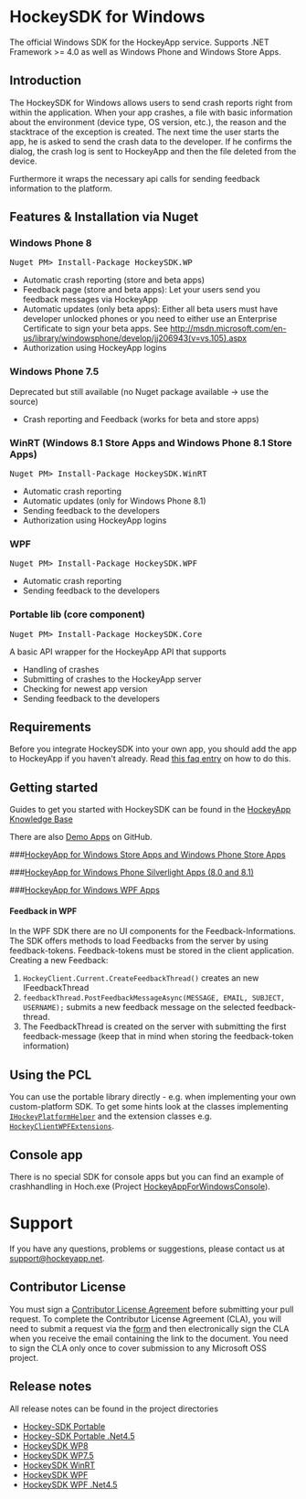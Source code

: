 HockeySDK for Windows
=========

The official Windows SDK for the HockeyApp service. Supports .NET Framework >= 4.0 as well as Windows Phone and Windows Store Apps.

## Introduction

The HockeySDK for Windows allows users to send crash reports right from within the application.
When your app crashes, a file with basic information about the environment (device type, OS version, etc.), the reason and the stacktrace of the exception is created. 
The next time the user starts the app, he is asked to send the crash data to the developer. If he confirms the dialog, the crash log is sent to HockeyApp and then the file deleted from the device.

Furthermore it wraps the necessary api calls for sending feedback information to the platform.


## Features & Installation via Nuget
### Windows Phone 8
<pre>Nuget PM> Install-Package HockeySDK.WP</pre>

* Automatic crash reporting (store and beta apps)
* Feedback page (store and beta apps): Let your users send you feedback messages via HockeyApp 
* Automatic updates (only beta apps): Either all beta users must have developer unlocked phones or you need to either use an Enterprise Certificate to sign your beta apps. See http://msdn.microsoft.com/en-us/library/windowsphone/develop/jj206943(v=vs.105).aspx
* Authorization using HockeyApp logins

### Windows Phone 7.5
Deprecated but still available (no Nuget package available -> use the source)

* Crash reporting and Feedback (works for beta and store apps)

### WinRT (Windows 8.1 Store Apps and Windows Phone 8.1 Store Apps)
<pre>Nuget PM> Install-Package HockeySDK.WinRT</pre>

* Automatic crash reporting
* Automatic updates (only for Windows Phone 8.1)
* Sending feedback to the developers
* Authorization using HockeyApp logins

### WPF
<pre>Nuget PM> Install-Package HockeySDK.WPF</pre>

* Automatic crash reporting
* Sending feedback to the developers

### Portable lib (core component) 
<pre>Nuget PM> Install-Package HockeySDK.Core</pre>
A basic API wrapper for the HockeyApp API that supports

* Handling of crashes
* Submitting of crashes to the HockeyApp server
* Checking for newest app version  
* Sending feedback to the developers

## Requirements

Before you integrate HockeySDK into your own app, you should add the app to HockeyApp if you haven't already. Read [this faq entry](http://support.hockeyapp.net/kb/about-general-faq/how-to-create-a-new-app) on how to do this.

## Getting started 
Guides to get you started with HockeySDK can be found in the [HockeyApp Knowledge Base](http://support.hockeyapp.net/kb)

There are also [Demo Apps](https://github.com/bitstadium/HockeySDK-WindowsDemo) on GitHub.

###[HockeyApp for Windows Store Apps and Windows Phone Store Apps](http://support.hockeyapp.net/kb/client-integration-android-other-platforms/hockeyapp-for-windows-store-apps-and-windows-phone-store-apps)

###[HockeyApp for Windows Phone Silverlight Apps (8.0 and 8.1)](http://support.hockeyapp.net/kb/client-integration-android-other-platforms/hockeyapp-for-windows-phone-silverlight-apps-80-and-81)

###[HockeyApp for Windows WPF Apps](http://support.hockeyapp.net/kb/client-integration-android-other-platforms/hockeyapp-for-windows-wpf-apps)

#### Feedback in WPF
In the WPF SDK there are no UI components for the Feedback-Informations. The SDK offers methods to load Feedbacks from the server by using feedback-tokens. Feedback-tokens must be stored in the client application.
Creating a new Feedback:

1. `HockeyClient.Current.CreateFeedbackThread()` creates an new IFeedbackThread
2. `feedbackThread.PostFeedbackMessageAsync(MESSAGE, EMAIL, SUBJECT, USERNAME);` submits a new feedback message on the selected feedback-thread.
3. The FeedbackThread is created on the server with submitting the first feedback-message (keep that in mind when storing the feedback-token information)

## Using the PCL
You can use the portable library directly - e.g. when implementing your own custom-platform SDK. To get some hints look at the classes implementing 
[`IHockeyPlatformHelper`](https://github.com/bitstadium/HockeySDK-Windows/blob/develop/HockeySDK_Portable/IHockeyPlatformHelper.cs) and the extension classes e.g. [`HockeyClientWPFExtensions`](https://github.com/bitstadium/HockeySDK-Windows/blob/develop/HockeySDK_WPF/HockeyClientWPFExtensions.cs).

## Console app
There is no special SDK for console apps but you can find an example of crashhandling in Hoch.exe (Project [HockeyAppForWindowsConsole](https://github.com/bitstadium/HockeyApp-for-Windows/tree/develop/HockeyAppForWindowsConsole)).

# Support

If you have any questions, problems or suggestions, please contact us at [support@hockeyapp.net](mailto:support@hockeyapp.net).

## Contributor License

You must sign a [Contributor License Agreement](https://cla.microsoft.com/) before submitting your pull request. To complete the Contributor License Agreement (CLA), you will need to submit a request via the [form](https://cla.microsoft.com/) and then electronically sign the CLA when you receive the email containing the link to the document. You need to sign the CLA only once to cover submission to any Microsoft OSS project. 

## Release notes
All release notes can be found in the project directories

* [Hockey-SDK Portable](./HockeySDK_Portable/)
* [Hockey-SDK Portable .Net4.5](./HockeySDK_Portable45/)
* [HockeySDK WP8](./HockeySDK_WP8/)
* [HockeySDK WP7.5](./HockeySDK_WP75/)
* [HockeySDK WinRT](./HockeySDK_WinRT/)
* [HockeySDK WPF](./HockeySDK_WPF/)
* [HockeySDK WPF .Net4.5](./HockeySDK_WPF45/)
